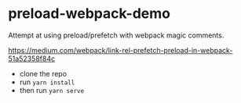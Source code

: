 # preload-webpack-demo

Attempt at using preload/prefetch with webpack magic comments.

https://medium.com/webpack/link-rel-prefetch-preload-in-webpack-51a52358f84c


- clone the repo
- run `yarn install`
- then run `yarn serve`

